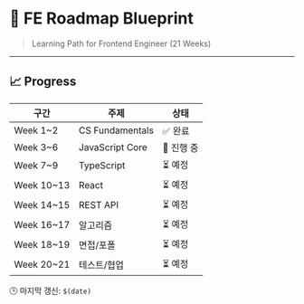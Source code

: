 # 🧭 FE Roadmap Blueprint

> Learning Path for Frontend Engineer (21 Weeks)

---

## 📈 Progress

| 구간 | 주제 | 상태 |
|------|------|------|
| Week 1~2 | CS Fundamentals | ✅ 완료 |
| Week 3~6 | JavaScript Core | 🔄 진행 중 |
| Week 7~9 | TypeScript | ⏳ 예정 |
| Week 10~13 | React | ⏳ 예정 |
| Week 14~15 | REST API | ⏳ 예정 |
| Week 16~17 | 알고리즘 | ⏳ 예정 |
| Week 18~19 | 면접/포폴 | ⏳ 예정 |
| Week 20~21 | 테스트/협업 | ⏳ 예정 |

🕒 마지막 갱신: `$(date)`
